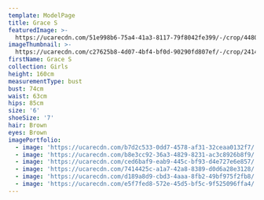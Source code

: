 ```yaml
---
template: ModelPage
title: Grace S
featuredImage: >-
  https://ucarecdn.com/51e998b6-75a4-41a3-8117-79f8042fe399/-/crop/4480x2549/0,654/-/preview/
imageThumbnail: >-
  https://ucarecdn.com/c27625b8-4d07-4bf4-bf0d-90290fd807ef/-/crop/2414x3838/1255,363/-/preview/
firstName: Grace S
collection: Girls
height: 160cm
measurementType: bust
bust: 74cm
waist: 63cm
hips: 85cm
size: '6'
shoeSize: '7'
hair: Brown
eyes: Brown
imagePortfolio:
  - image: 'https://ucarecdn.com/b7d2c533-0dd7-4578-af31-32ceaa0132f7/'
  - image: 'https://ucarecdn.com/b8e3cc92-36a3-4829-8231-ac3c8926b8f9/'
  - image: 'https://ucarecdn.com/ced6baf9-eab9-445c-bf93-d4e727e6e857/'
  - image: 'https://ucarecdn.com/7414425c-a1a7-42a8-8389-d0d6a28e3128/'
  - image: 'https://ucarecdn.com/d189a8d9-cbd3-4aaa-8fb2-49bf975f2fb8/'
  - image: 'https://ucarecdn.com/e5f7fed8-572e-45d5-bf5c-9f525096ffa4/'
---
```



